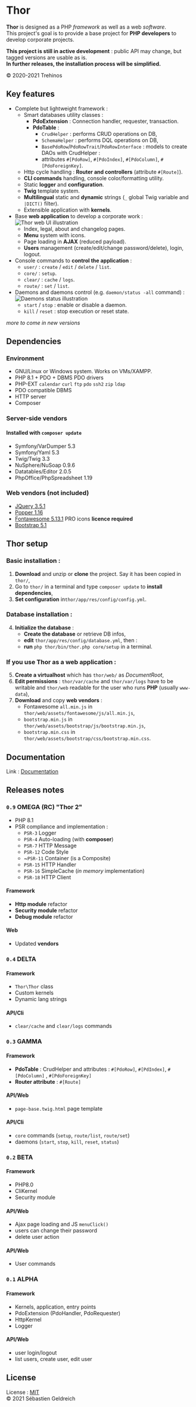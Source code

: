 # Thor

**Thor** is designed as a PHP *framework* as well as a web *software*.  
This project's goal is to provide a base project for **PHP developers** to develop corporate projects.

**This project is still in active development** : public API may change, but tagged versions are usable as is.  
**In further releases, the installation process will be simplified.**

&copy; 2020-2021 Trehinos

## Key features

* Complete but lightweight framework :
    * Smart databases utility classes :
        * **PdoExtension** : Connection handler, requester, transaction.
        * **PdoTable** :
            * ```CrudHelper``` : performs CRUD operations on DB,
            * ```SchemaHelper``` : performs DQL operations on DB,
            * ```BasePdoRow```/```PdoRowTrait```/```PdoRowInterface``` : models to create DAOs with CrudHelper :
            * attributes ```#[PdoRow]```, ```#[PdoIndex]```, ```#[PdoColumn]```, ```#[PdoForeignKey]```.
    * Http cycle handling : **Router and controllers** (attribute ```#[Route]```).
    * **CLI commands** handling, console color/formatting utility.
    * Static **logger** and **configuration**.
    * **Twig** template system.
    * **Multilingual** static and **dynamic** strings (```_``` global Twig variable and ```|DICT()``` filter).
    * Extensible application with **kernels**.
* Base **web application** to develop a corporate work :
  ![Thor web UI illustration](docs/images/ui.png)
    * Index, legal, about and changelog pages.
    * **Menu** system with icons.
    * Page loading in **AJAX** (reduced payload).
    * **Users** management (create/edit/change password/delete), login, logout.
* Console commands to **control the application** :
    * ```user/``` : ```create``` / ```edit``` / ```delete``` / ```list```.
    * ```core/``` : ```setup```.
    * ```clear/``` : ```cache``` / ```logs```.
    * ```route/``` : ```set``` / ```list```.
* Daemons and daemons control (e.g. ```daemon/status -all``` command) :  
  ![Daemons status illustration](docs/images/daemons.png)
    * ```start``` / ```stop``` : enable or disable a daemon.
    * ```kill``` / ```reset``` : stop execution or reset state.

*more to come in new versions*

## Dependencies

### Environment

* GNU/Linux or Windows system. Works on VMs/XAMPP.
* PHP 8.1 + PDO + DBMS PDO drivers
* PHP-EXT ```calendar``` ```curl``` ```ftp``` ```pdo``` ```ssh2``` ```zip``` ```ldap```
* PDO compatible DBMS
* HTTP server
* Composer

### Server-side vendors

#### Installed with ```composer update```

* Symfony/VarDumper 5.3
* Symfony/Yaml 5.3
* Twig/Twig 3.3
* NuSphere/NuSoap 0.9.6
* Datatables/Editor 2.0.5
* PhpOffice/PhpSpreadsheet 1.19

### Web vendors (not included)

* [JQuery 3.5.1](https://code.jquery.com/jquery-3.5.1.min.js)
* [Popper 1.16](https://cdn.jsdelivr.net/npm/popper.js@1.16.0/dist/umd/popper.min.js)
* [Fontawesome 5.13.1](https://fontawesome.com/) PRO icons **licence required**
* [Bootstrap 5.1](https://getbootstrap.com/docs/5.1/getting-started/introduction/)

## Thor setup

### Basic installation :

1. **Download** and unzip or **clone** the project. Say it has been copied in ```thor/```,
2. Go to ```thor/``` in a terminal and type ```composer update``` to **install dependencies**,
3. **Set configuration** in```thor/app/res/config/config.yml```.

### Database installation :

4. **Initialize the database** :
   * **Create the database** or retrieve DB infos,
   * **edit** ```thor/app/res/config/database.yml```, then :
   * **run** ```php thor/bin/thor.php core/setup``` in a terminal.

### If you use Thor as a web application :

5. **Create a virtualhost** which has ```thor/web/``` as *DocumentRoot*,
6. **Edit permissions** : ```thor/var/cache``` and ```thor/var/logs``` have to be writable and ```thor/web``` readable
   for the user who runs **PHP** (usually ```www-data```),
7. **Download** and copy **web vendors** :
    * Fontawesome ```all.min.js``` in ```thor/web/assets/fontawesome/js/all.min.js```,
    * ```bootstrap.min.js``` in ```thor/web/assets/bootstrap/js/bootstrap.min.js```,
    * ```bootstrap.min.css``` in ```thor/web/assets/bootstrap/css/bootstrap.min.css```.

## Documentation

Link : [Documentation](docs/SUMMARY.md)

## Releases notes

### ```0.9``` OMEGA (RC) "Thor 2"

* PHP 8.1
* PSR compliance and implementation :
  * ```PSR-3``` Logger
  * ```PSR-4``` Auto-loading (with **composer**)
  * ```PSR-7``` HTTP Message
  * ```PSR-12``` Code Style
  * ~```PSR-11``` Container (is a Composite)
  * ```PSR-15``` HTTP Handler
  * ```PSR-16``` SimpleCache (*in memory* implementation)
  * ```PSR-18``` HTTP Client

#### Framework

* **Http module** refactor
* **Security module** refactor
* **Debug module** refactor

#### Web

* Updated **vendors**

### ```0.4``` DELTA

#### Framework

* ```Thor\Thor``` class
* Custom kernels
* Dynamic lang strings

#### API/Cli

* ```clear/cache``` and ```clear/logs``` commands

### ```0.3``` GAMMA

#### Framework

* **PdoTable** : CrudHelper and attributes : ```#[PdoRow]```, ```#[PdIndex]```, ```#[PdoColumn]```
  , ```#[PdoForeignKey]```
* **Router attribute** : ```#[Route]```

#### API/Web

* ```page-base.twig.html``` page template

#### API/Cli

* ```core``` commands (```setup```, ```route/list```, ```route/set```)
* daemons (```start```, ```stop```, ```kill```, ```reset```, ```status```)

### ```0.2``` BETA

#### Framework

* PHP8.0
* CliKernel
* Security module

#### API/Web

* Ajax page loading and JS ```menuClick()```
* users can change their password
* delete user action

#### API/Web

* User commands

### ```0.1``` ALPHA

#### Framework

* Kernels, application, entry points
* PdoExtension (PdoHandler, PdoRequester)
* HttpKernel
* Logger

#### API/Web

* user login/logout
* list users, create user, edit user

## License

License : [MIT](LICENSE)  
&copy; 2021 Sébastien Geldreich
